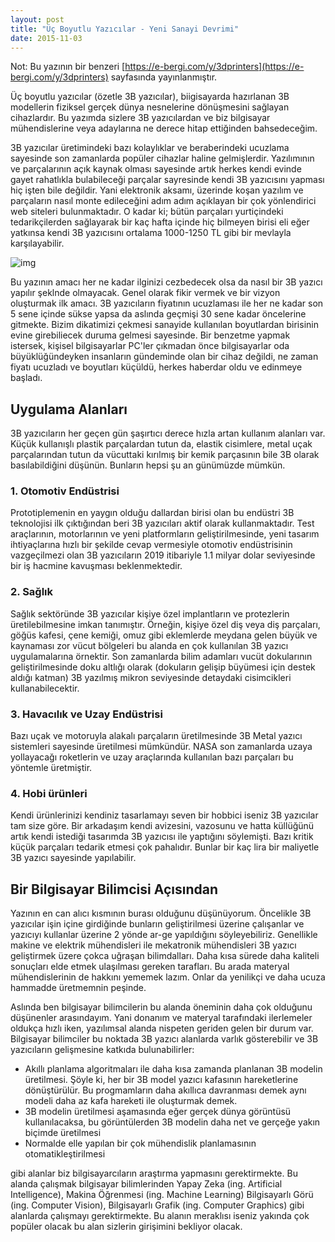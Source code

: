 ```yaml
---
layout: post
title: "Üç Boyutlu Yazıcılar - Yeni Sanayi Devrimi"
date: 2015-11-03
---
```


Not: Bu yazının bir benzeri [https://e-bergi.com/y/3dprinters](https://e-bergi.com/y/3dprinters) sayfasında yayınlanmıştır.

Üç boyutlu yazıcılar (özetle 3B yazıcılar), biigisayarda hazırlanan 3B modellerin fiziksel gerçek dünya nesnelerine dönüşmesini sağlayan cihazlardır. Bu yazımda sizlere 3B yazıcılardan ve biz bilgisayar mühendislerine veya adaylarına ne derece hitap ettiğinden bahsedeceğim.

3B yazıcılar üretimindeki bazı kolaylıklar ve beraberindeki ucuzlama sayesinde son zamanlarda popüler cihazlar haline gelmişlerdir. Yazılımının ve parçalarının açık kaynak olması sayesinde artık herkes kendi evinde gayet rahatlıkla bulabileceği parçalar sayresinde kendi 3B yazıcısını yapması hiç işten bile değildir. Yani elektronik aksamı, üzerinde koşan yazılım ve parçaların nasıl monte edileceğini adım adım açıklayan bir çok yönlendirici web siteleri bulunmaktadır. O kadar ki; bütün parçaları yurtiçindeki tedarikçilerden sağlayarak bir kaç hafta içinde hiç bilmeyen birisi eli eğer yatkınsa kendi 3B yazıcısını ortalama 1000-1250 TL gibi bir mevlayla karşılayabilir.

![img](https://e-bergi.com/media/cache/c5/28/c52853856f2b3f1dcf3f7a312198cf58.jpg)

Bu yazının amacı her ne kadar ilginizi cezbedecek olsa da nasıl bir 3B yazıcı yapılır şeklnde olmayacak. Genel olarak fikir vermek ve bir vizyon oluşturmak ilk amacı. 3B yazıcıların fiyatının ucuzlaması ile her ne kadar son 5 sene içinde sükse yapsa da aslında geçmişi 30 sene kadar öncelerine gitmekte. Bizim dikatimizi çekmesi sanayide kullanılan boyutlardan birisinin evine girebiliecek duruma gelmesi sayesinde. Bir benzetme yapmak istersek, kişisel bilgisayarlar PC'ler çıkmadan önce bilgisayarlar oda büyüklüğündeyken insanların gündeminde olan bir cihaz değildi, ne zaman fiyatı ucuzladı ve boyutları küçüldü, herkes haberdar oldu ve edinmeye başladı.

## Uygulama Alanları

3B yazıcıların her geçen gün şaşırtıcı derece hızla artan kullanım alanları var. Küçük kullanışlı plastik parçalardan tutun da, elastik cisimlere, metal uçak parçalarından tutun da vücuttaki kırılmış bir kemik parçasının bile 3B olarak basılabildiğini düşünün. Bunların hepsi şu an günümüzde mümkün.

### 1. Otomotiv Endüstrisi

Prototiplemenin en yaygın olduğu dallardan birisi olan bu endüstri 3B teknolojisi ilk çıktığından beri 3B yazıcıları aktif olarak kullanmaktadır. Test araçlarının, motorlarının ve yeni platformların geliştirilmesinde, yeni tasarım ihtiyaçlarına hızlı bir şekilde cevap vermesiyle otomotiv endüstrisinin vazgeçilmezi olan 3B yazıcıların 2019 itibariyle 1.1 milyar dolar seviyesinde bir iş hacmine kavuşması beklenmektedir.

### 2. Sağlık

Sağlık sektöründe 3B yazıcılar kişiye özel implantların ve protezlerin üretilebilmesine imkan tanımıştır. Örneğin, kişiye özel diş veya diş parçaları, göğüs kafesi, çene kemiği, omuz gibi eklemlerde meydana gelen büyük ve kaynaması zor vücut bölgeleri bu alanda en çok kullanılan 3B yazıcı uygulamalarına örnektir. Son zamanlarda bilim adamları vucüt dokularının geliştirilmesinde doku altlığı olarak (dokuların gelişip büyümesi için destek aldığı katman) 3B yazılmış mikron seviyesinde detaydaki cisimcikleri kullanabilecektir.

### 3. Havacılık ve Uzay Endüstrisi

Bazı uçak ve motoruyla alakalı parçaların üretilmesinde 3B Metal yazıcı sistemleri sayesinde üretilmesi mümkündür. NASA son zamanlarda uzaya yollayacağı roketlerin ve uzay araçlarında kullanılan bazı parçaları bu yöntemle üretmiştir.

### 4. Hobi ürünleri

Kendi ürünlerinizi kendiniz tasarlamayı seven bir hobbici iseniz 3B yazıcılar tam size göre. Bir arkadaşım kendi avizesini, vazosunu ve hatta küllüğünü artık kendi istediği tasarımda 3B yazıcısı ile yaptığını söylemişti. Bazı kritik küçük parçaları tedarik etmesi çok pahalıdır. Bunlar bir kaç lira bir maliyetle 3B yazıcı sayesinde yapılabilir.

## Bir Bilgisayar Bilimcisi Açısından

Yazının en can alıcı kısmının burası olduğunu düşünüyorum. Öncelikle 3B yazıcılar işin içine girdiğinde bunların geliştirilmesi üzerine çalışanlar ve yazıcıyı kullanlar üzerine 2 yönde ar-ge yapıldığını söyleyebiliriz. Genellikle makine ve elektrik mühendisleri ile mekatronik mühendisleri 3B yazıcı geliştirmek üzere çokca uğraşan bilimdalları. Daha kısa sürede daha kaliteli sonuçları elde etmek ulaşılması gereken tarafları. Bu arada materyal mühendislerinin de hakkını yememek lazım. Onlar da yenilikçi ve daha ucuza hammadde üretmemnin peşinde.

Aslında ben bilgisayar bilimcilerin bu alanda öneminin daha çok olduğunu düşünenler arasındayım. Yani donanım ve materyal tarafındaki ilerlemeler oldukça hızlı iken, yazılımsal alanda nispeten geriden gelen bir durum var. Bilgisayar bilimciler bu noktada 3B yazıcı alanlarda varlık gösterebilir ve 3B yazıcıların gelişmesine katkıda bulunabilirler:

- Akıllı planlama algoritmaları ile daha kısa zamanda planlanan 3B modelin üretilmesi. Şöyle ki, her bir 3B model yazıcı kafasının hareketlerine dönüştürülür. Bu progmamların daha akıllıca davranması demek aynı modeli daha az kafa hareketi ile oluşturmak demek.
- 3B modelin üretilmesi aşamasında eğer gerçek dünya görüntüsü kullanılacaksa, bu görüntülerden 3B modelin daha net ve gerçeğe yakın biçimde üretilmesi
- Normalde elle yapılan bir çok mühendislik planlamasının otomatikleştirilmesi

gibi alanlar biz bilgisayarcıların araştırma yapmasını gerektirmekte. Bu alanda çalışmak bilgisayar bilimlerinden Yapay Zeka (ing. Artificial Intelligence), Makina Öğrenmesi (ing. Machine Learning) Bilgisayarlı Görü (ing. Computer Vision), Bilgisayarlı Grafik (ing. Computer Graphics) gibi alanlarda çalışmayı gerektirmekte. Bu alanın meraklısı iseniz yakında çok popüler olacak bu alan sizlerin girişimini bekliyor olacak.
